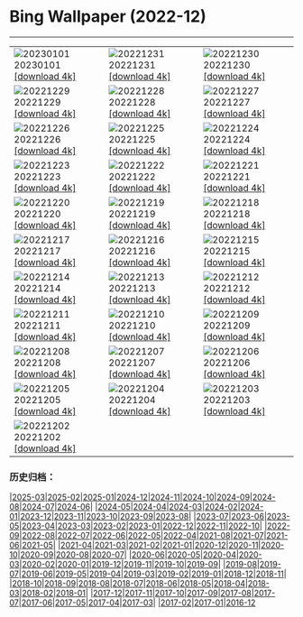 # Bing Wallpaper (2022-12)
**************

<table><tr><td><img class="wallpaper" src="https://www.bing.com/th?id=OHR.NewDawn_FR-FR6604030929_1920x1080.jpg" alt="20230101"> 20230101 <a href="https://www.bing.com/th?id=OHR.NewDawn_FR-FR6604030929_UHD.jpg">[download 4k]</a></td><td><img class="wallpaper" src="https://www.bing.com/th?id=OHR.SydneyNYE_FR-FR3788226039_1920x1080.jpg" alt="20221231"> 20221231 <a href="https://www.bing.com/th?id=OHR.SydneyNYE_FR-FR3788226039_UHD.jpg">[download 4k]</a></td><td><img class="wallpaper" src="https://www.bing.com/th?id=OHR.ChalkRock_FR-FR3539137221_1920x1080.jpg" alt="20221230"> 20221230 <a href="https://www.bing.com/th?id=OHR.ChalkRock_FR-FR3539137221_UHD.jpg">[download 4k]</a></td></tr><tr><td><img class="wallpaper" src="https://www.bing.com/th?id=OHR.ButterflyEffect_FR-FR9733301098_1920x1080.jpg" alt="20221229"> 20221229 <a href="https://www.bing.com/th?id=OHR.ButterflyEffect_FR-FR9733301098_UHD.jpg">[download 4k]</a></td><td><img class="wallpaper" src="https://www.bing.com/th?id=OHR.ChiesaBianca_FR-FR9548113172_1920x1080.jpg" alt="20221228"> 20221228 <a href="https://www.bing.com/th?id=OHR.ChiesaBianca_FR-FR9548113172_UHD.jpg">[download 4k]</a></td><td><img class="wallpaper" src="https://www.bing.com/th?id=OHR.BlueLagoon_FR-FR9347048363_1920x1080.jpg" alt="20221227"> 20221227 <a href="https://www.bing.com/th?id=OHR.BlueLagoon_FR-FR9347048363_UHD.jpg">[download 4k]</a></td></tr><tr><td><img class="wallpaper" src="https://www.bing.com/th?id=OHR.BeverleyWestwood_FR-FR9155658622_1920x1080.jpg" alt="20221226"> 20221226 <a href="https://www.bing.com/th?id=OHR.BeverleyWestwood_FR-FR9155658622_UHD.jpg">[download 4k]</a></td><td><img class="wallpaper" src="https://www.bing.com/th?id=OHR.ChristmasSouvenir_FR-FR8978266919_1920x1080.jpg" alt="20221225"> 20221225 <a href="https://www.bing.com/th?id=OHR.ChristmasSouvenir_FR-FR8978266919_UHD.jpg">[download 4k]</a></td><td><img class="wallpaper" src="https://www.bing.com/th?id=OHR.AmalgaTree_FR-FR8807865831_1920x1080.jpg" alt="20221224"> 20221224 <a href="https://www.bing.com/th?id=OHR.AmalgaTree_FR-FR8807865831_UHD.jpg">[download 4k]</a></td></tr><tr><td><img class="wallpaper" src="https://www.bing.com/th?id=OHR.GentooGrievances_FR-FR8584925602_1920x1080.jpg" alt="20221223"> 20221223 <a href="https://www.bing.com/th?id=OHR.GentooGrievances_FR-FR8584925602_UHD.jpg">[download 4k]</a></td><td><img class="wallpaper" src="https://www.bing.com/th?id=OHR.TreeGaleriesLafayette_FR-FR8397010360_1920x1080.jpg" alt="20221222"> 20221222 <a href="https://www.bing.com/th?id=OHR.TreeGaleriesLafayette_FR-FR8397010360_UHD.jpg">[download 4k]</a></td><td><img class="wallpaper" src="https://www.bing.com/th?id=OHR.SolarHalo_FR-FR8139574564_1920x1080.jpg" alt="20221221"> 20221221 <a href="https://www.bing.com/th?id=OHR.SolarHalo_FR-FR8139574564_UHD.jpg">[download 4k]</a></td></tr><tr><td><img class="wallpaper" src="https://www.bing.com/th?id=OHR.PalaceBelvedere_FR-FR7902038950_1920x1080.jpg" alt="20221220"> 20221220 <a href="https://www.bing.com/th?id=OHR.PalaceBelvedere_FR-FR7902038950_UHD.jpg">[download 4k]</a></td><td><img class="wallpaper" src="https://www.bing.com/th?id=OHR.AnnecyXmas_FR-FR7613538506_1920x1080.jpg" alt="20221219"> 20221219 <a href="https://www.bing.com/th?id=OHR.AnnecyXmas_FR-FR7613538506_UHD.jpg">[download 4k]</a></td><td><img class="wallpaper" src="https://www.bing.com/th?id=OHR.SnoeySavoie_FR-FR7385225608_1920x1080.jpg" alt="20221218"> 20221218 <a href="https://www.bing.com/th?id=OHR.SnoeySavoie_FR-FR7385225608_UHD.jpg">[download 4k]</a></td></tr><tr><td><img class="wallpaper" src="https://www.bing.com/th?id=OHR.GlacierGoats_FR-FR7222733788_1920x1080.jpg" alt="20221217"> 20221217 <a href="https://www.bing.com/th?id=OHR.GlacierGoats_FR-FR7222733788_UHD.jpg">[download 4k]</a></td><td><img class="wallpaper" src="https://www.bing.com/th?id=OHR.AtlantaLights_FR-FR6981312442_1920x1080.jpg" alt="20221216"> 20221216 <a href="https://www.bing.com/th?id=OHR.AtlantaLights_FR-FR6981312442_UHD.jpg">[download 4k]</a></td><td><img class="wallpaper" src="https://www.bing.com/th?id=OHR.Borovets_FR-FR5469173399_1920x1080.jpg" alt="20221215"> 20221215 <a href="https://www.bing.com/th?id=OHR.Borovets_FR-FR5469173399_UHD.jpg">[download 4k]</a></td></tr><tr><td><img class="wallpaper" src="https://www.bing.com/th?id=OHR.GranParadiso100th_FR-FR5408904583_1920x1080.jpg" alt="20221214"> 20221214 <a href="https://www.bing.com/th?id=OHR.GranParadiso100th_FR-FR5408904583_UHD.jpg">[download 4k]</a></td><td><img class="wallpaper" src="https://www.bing.com/th?id=OHR.MorzineAvoriaz_FR-FR8186282635_1920x1080.jpg" alt="20221213"> 20221213 <a href="https://www.bing.com/th?id=OHR.MorzineAvoriaz_FR-FR8186282635_UHD.jpg">[download 4k]</a></td><td><img class="wallpaper" src="https://www.bing.com/th?id=OHR.PoinsettiaDay_FR-FR5301769444_1920x1080.jpg" alt="20221212"> 20221212 <a href="https://www.bing.com/th?id=OHR.PoinsettiaDay_FR-FR5301769444_UHD.jpg">[download 4k]</a></td></tr><tr><td><img class="wallpaper" src="https://www.bing.com/th?id=OHR.FlorenceAerial_FR-FR5252820196_1920x1080.jpg" alt="20221211"> 20221211 <a href="https://www.bing.com/th?id=OHR.FlorenceAerial_FR-FR5252820196_UHD.jpg">[download 4k]</a></td><td><img class="wallpaper" src="https://www.bing.com/th?id=OHR.SaltDesert_FR-FR5020382221_1920x1080.jpg" alt="20221210"> 20221210 <a href="https://www.bing.com/th?id=OHR.SaltDesert_FR-FR5020382221_UHD.jpg">[download 4k]</a></td><td><img class="wallpaper" src="https://www.bing.com/th?id=OHR.NorwayMuskox_FR-FR4877869181_1920x1080.jpg" alt="20221209"> 20221209 <a href="https://www.bing.com/th?id=OHR.NorwayMuskox_FR-FR4877869181_UHD.jpg">[download 4k]</a></td></tr><tr><td><img class="wallpaper" src="https://www.bing.com/th?id=OHR.LyonLights_FR-FR4756097857_1920x1080.jpg" alt="20221208"> 20221208 <a href="https://www.bing.com/th?id=OHR.LyonLights_FR-FR4756097857_UHD.jpg">[download 4k]</a></td><td><img class="wallpaper" src="https://www.bing.com/th?id=OHR.TangleCreekFalls_FR-FR3925649750_1920x1080.jpg" alt="20221207"> 20221207 <a href="https://www.bing.com/th?id=OHR.TangleCreekFalls_FR-FR3925649750_UHD.jpg">[download 4k]</a></td><td><img class="wallpaper" src="https://www.bing.com/th?id=OHR.StNick_FR-FR8289035767_1920x1080.jpg" alt="20221206"> 20221206 <a href="https://www.bing.com/th?id=OHR.StNick_FR-FR8289035767_UHD.jpg">[download 4k]</a></td></tr><tr><td><img class="wallpaper" src="https://www.bing.com/th?id=OHR.GreatEgret_FR-FR3839545128_1920x1080.jpg" alt="20221205"> 20221205 <a href="https://www.bing.com/th?id=OHR.GreatEgret_FR-FR3839545128_UHD.jpg">[download 4k]</a></td><td><img class="wallpaper" src="https://www.bing.com/th?id=OHR.KilimanjaroElephants_FR-FR3414758965_1920x1080.jpg" alt="20221204"> 20221204 <a href="https://www.bing.com/th?id=OHR.KilimanjaroElephants_FR-FR3414758965_UHD.jpg">[download 4k]</a></td><td><img class="wallpaper" src="https://www.bing.com/th?id=OHR.MiamiDT_FR-FR3331667702_1920x1080.jpg" alt="20221203"> 20221203 <a href="https://www.bing.com/th?id=OHR.MiamiDT_FR-FR3331667702_UHD.jpg">[download 4k]</a></td></tr><tr><td><img class="wallpaper" src="https://www.bing.com/th?id=OHR.BraidedRiverDelta_FR-FR3105049893_1920x1080.jpg" alt="20221202"> 20221202 <a href="https://www.bing.com/th?id=OHR.BraidedRiverDelta_FR-FR3105049893_UHD.jpg">[download 4k]</a></td><td></td><td></td></tr></table>

### 历史归档：

|[2025-03](/../2025-03/2025-03.md)|[2025-02](/../2025-02/2025-02.md)|[2025-01](/../2025-01/2025-01.md)|[2024-12](/../2024-12/2024-12.md)|[2024-11](/../2024-11/2024-11.md)|[2024-10](/../2024-10/2024-10.md)|[2024-09](/../2024-09/2024-09.md)|[2024-08](/../2024-08/2024-08.md)|[2024-07](/../2024-07/2024-07.md)|[2024-06](/../2024-06/2024-06.md)|
|[2024-05](/../2024-05/2024-05.md)|[2024-04](/../2024-04/2024-04.md)|[2024-03](/../2024-03/2024-03.md)|[2024-02](/../2024-02/2024-02.md)|[2024-01](/../2024-01/2024-01.md)|[2023-12](/../2023-12/2023-12.md)|[2023-11](/../2023-11/2023-11.md)|[2023-10](/../2023-10/2023-10.md)|[2023-09](/../2023-09/2023-09.md)|[2023-08](/../2023-08/2023-08.md)|
|[2023-07](/../2023-07/2023-07.md)|[2023-06](/../2023-06/2023-06.md)|[2023-05](/../2023-05/2023-05.md)|[2023-04](/../2023-04/2023-04.md)|[2023-03](/../2023-03/2023-03.md)|[2023-02](/../2023-02/2023-02.md)|[2023-01](/../2023-01/2023-01.md)|[2022-12](/2022-12.md)|[2022-11](/../2022-11/2022-11.md)|[2022-10](/../2022-10/2022-10.md)|
|[2022-09](/../2022-09/2022-09.md)|[2022-08](/../2022-08/2022-08.md)|[2022-07](/../2022-07/2022-07.md)|[2022-06](/../2022-06/2022-06.md)|[2022-05](/../2022-05/2022-05.md)|[2022-04](/../2022-04/2022-04.md)|[2021-08](/../2021-08/2021-08.md)|[2021-07](/../2021-07/2021-07.md)|[2021-06](/../2021-06/2021-06.md)|[2021-05](/../2021-05/2021-05.md)|
|[2021-04](/../2021-04/2021-04.md)|[2021-03](/../2021-03/2021-03.md)|[2021-02](/../2021-02/2021-02.md)|[2021-01](/../2021-01/2021-01.md)|[2020-12](/../2020-12/2020-12.md)|[2020-11](/../2020-11/2020-11.md)|[2020-10](/../2020-10/2020-10.md)|[2020-09](/../2020-09/2020-09.md)|[2020-08](/../2020-08/2020-08.md)|[2020-07](/../2020-07/2020-07.md)|
|[2020-06](/../2020-06/2020-06.md)|[2020-05](/../2020-05/2020-05.md)|[2020-04](/../2020-04/2020-04.md)|[2020-03](/../2020-03/2020-03.md)|[2020-02](/../2020-02/2020-02.md)|[2020-01](/../2020-01/2020-01.md)|[2019-12](/../2019-12/2019-12.md)|[2019-11](/../2019-11/2019-11.md)|[2019-10](/../2019-10/2019-10.md)|[2019-09](/../2019-09/2019-09.md)|
|[2019-08](/../2019-08/2019-08.md)|[2019-07](/../2019-07/2019-07.md)|[2019-06](/../2019-06/2019-06.md)|[2019-05](/../2019-05/2019-05.md)|[2019-04](/../2019-04/2019-04.md)|[2019-03](/../2019-03/2019-03.md)|[2019-02](/../2019-02/2019-02.md)|[2019-01](/../2019-01/2019-01.md)|[2018-12](/../2018-12/2018-12.md)|[2018-11](/../2018-11/2018-11.md)|
|[2018-10](/../2018-10/2018-10.md)|[2018-09](/../2018-09/2018-09.md)|[2018-08](/../2018-08/2018-08.md)|[2018-07](/../2018-07/2018-07.md)|[2018-06](/../2018-06/2018-06.md)|[2018-05](/../2018-05/2018-05.md)|[2018-04](/../2018-04/2018-04.md)|[2018-03](/../2018-03/2018-03.md)|[2018-02](/../2018-02/2018-02.md)|[2018-01](/../2018-01/2018-01.md)|
|[2017-12](/../2017-12/2017-12.md)|[2017-11](/../2017-11/2017-11.md)|[2017-10](/../2017-10/2017-10.md)|[2017-09](/../2017-09/2017-09.md)|[2017-08](/../2017-08/2017-08.md)|[2017-07](/../2017-07/2017-07.md)|[2017-06](/../2017-06/2017-06.md)|[2017-05](/../2017-05/2017-05.md)|[2017-04](/../2017-04/2017-04.md)|[2017-03](/../2017-03/2017-03.md)|
|[2017-02](/../2017-02/2017-02.md)|[2017-01](/../2017-01/2017-01.md)|[2016-12](/../2016-12/2016-12.md)